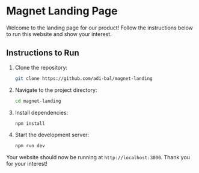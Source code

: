 # Magnet Landing Page

Welcome to the landing page for our product! Follow the instructions below to run this website and show your interest.

## Instructions to Run

1. Clone the repository:
    ```sh
    git clone https://github.com/adi-bal/magnet-landing
    ```
2. Navigate to the project directory:
    ```sh
    cd magnet-landing
    ```
3. Install dependencies:
    ```sh
    npm install
    ```
4. Start the development server:
    ```sh
    npm run dev
    ```

Your website should now be running at `http://localhost:3000`. Thank you for your interest!
